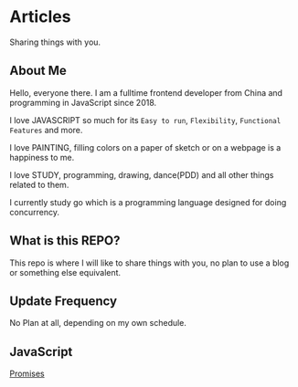 # Articles
Sharing things with you.

## About Me
Hello, everyone there. I am a fulltime frontend developer from China and programming in JavaScript since 2018.

I love JAVASCRIPT so much for its `Easy to run`, `Flexibility`, `Functional Features` and more.

I love PAINTING, filling colors on a paper of sketch or on a webpage is a happiness to me.

I love STUDY, programming, drawing, dance(PDD) and all other things related to them.

I currently study go which is a programming language designed for doing concurrency.

## What is this REPO?
This repo is where I will like to share things with you, no plan to use a blog or something else equivalent.

## Update Frequency
No Plan at all, depending on my own schedule.

## JavaScript
[Promises](https://github.com/emmanwb/Articles/issues/1)
